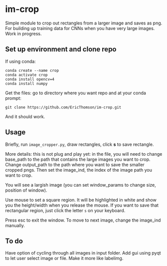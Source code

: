 # im-crop
Simple module to crop out rectangles from a larger image and saves as png. For building up
training data for CNNs when you have very large images. Work in progress.

## Set up environment and clone repo
If using conda:

    conda create --name crop
    conda activate crop
    conda install opencv=4
    conda install numpy

Get the files: go to directory where you want repo and at your conda prompt:    

    git clone https://github.com/EricThomson/im-crop.git

And it should work.

## Usage
Briefly, run `image_cropper.py`, draw rectangles, click **s** to save rectangle.

More details: this is not plug and play yet: in the file, you will need to change base_path
to the path that contains the large images you want to crop. Change output_path to the
path where you want to save the smaller cropped pngs. Then set the image_ind, the index
of the image path you want to crop.

You will see a largish image (you can set window_params to change size, position of window).

Use mouse to set a square region. It will be highlighted in white and show you the height/width
when you release the mouse. If you want to save that rectangular region, just click the letter
`s` on your keyboard.

Press esc to exit the window. To move to next image, change the image_ind manually.

## To do
Have option of cycling through all images in input folder.
Add gui using pyqt to let user select image or file. Make it more like labelimg.
